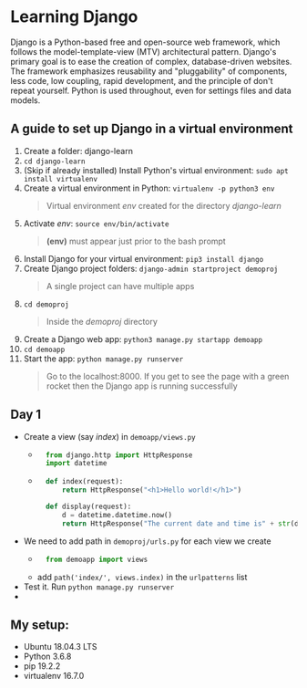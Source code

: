 # Learning Django
Django is a Python-based free and open-source web framework, which follows the model-template-view (MTV) architectural pattern. Django's primary goal is to ease the creation of complex, database-driven websites. The framework emphasizes reusability and "pluggability" of components, less code, low coupling, rapid development, and the principle of don't repeat yourself. Python is used throughout, even for settings files and data models.

## A guide to set up Django in a virtual environment

1. Create a folder: django-learn
2. ```cd django-learn```
3. (Skip if already installed) Install Python's virtual environment: ```sudo apt install virtualenv```
4. Create a virtual environment in Python: ```virtualenv -p python3 env```
    > Virtual environment *env* created for the directory *django-learn*
5. Activate *env*: ```source env/bin/activate```
    > **(env)** must appear just prior to the bash prompt
6. Install Django for your virtual environment: ```pip3 install django```
7. Create Django project folders: ```django-admin startproject demoproj```
    > A single project can have multiple apps
8. ```cd demoproj```
    > Inside the *demoproj* directory
9. Create a Django web app: ```python3 manage.py startapp demoapp```
10. ```cd demoapp```
11. Start the app: ```python manage.py runserver```
    > Go to the localhost:8000. If you get to see the page with a green rocket then the Django app is running successfully

## Day 1
- Create a view (say *index*) in ```demoapp/views.py```
    - ```python
        from django.http import HttpResponse
        import datetime
        ```
    - ```python
        def index(request):
            return HttpResponse("<h1>Hello world!</h1>")

        def display(request):
	        d = datetime.datetime.now()
	        return HttpResponse("The current date and time is" + str(d))
        ```
- We need to add path in ```demoproj/urls.py``` for each view we create
    - ```python
        from demoapp import views
        ```
    - add ```path('index/', views.index)``` in the ```urlpatterns``` list
- Test it. Run ```python manage.py runserver```
- 

## My setup:
- Ubuntu 18.04.3 LTS
- Python 3.6.8
- pip 19.2.2
- virtualenv 16.7.0